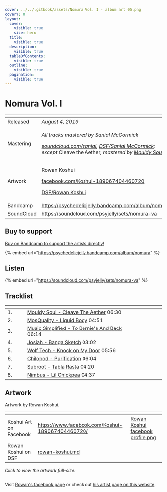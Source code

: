 ```yaml
---
cover: ../../.gitbook/assets/Nomura Vol. I - album art 05.png
coverY: 0
layout:
  cover:
    visible: true
    size: hero
  title:
    visible: true
  description:
    visible: true
  tableOfContents:
    visible: true
  outline:
    visible: true
  pagination:
    visible: true
---
```


# Nomura Vol. I

<table data-header-hidden><thead><tr><th width="117"></th><th></th></tr></thead><tbody><tr><td>Released</td><td><em>August 4, 2019</em></td></tr><tr><td>Mastering</td><td><p><em>All tracks mastered by Sanial McCormick</em> </p><p><a href="https://soundcloud.com/sanial"><em>soundcloud.com/sanial</em></a><em>,</em> <a href="../../artists/mastering/sanial-mccormick.md"><em>DSF/Sanial McCormick</em></a><em>;</em> <br><em>except</em> Cleave the Aether<em>, mastered by</em> <a href="../../artists/music/mouldy-soul.md"><em>Mouldy Soul</em></a> </p></td></tr><tr><td>Artwork</td><td><p>Rowan Koshui </p><p><a href="https://www.facebook.com/Koshui-189067404460720/">facebook.com/Koshui-189067404460720</a> </p><p><a href="../../artists/graphic/rowan-koshui.md">DSF/Rowan Koshui</a> </p></td></tr><tr><td>Bandcamp</td><td><a href="https://psychedelicjelly.bandcamp.com/album/nomura">https://psychedelicjelly.bandcamp.com/album/nomura</a></td></tr><tr><td>SoundCloud</td><td><a href="https://soundcloud.com/psyjelly/sets/nomura-va">https://soundcloud.com/psyjelly/sets/nomura-va</a></td></tr></tbody></table>

## Buy to support

[Buy on Bandcamp to support the artists directly!](https://psychedelicjelly.bandcamp.com/album/nomura)&#x20;

{% embed url="https://psychedelicjelly.bandcamp.com/album/nomura" %}

## Listen

{% embed url="https://soundcloud.com/psyjelly/sets/nomura-va" %}

## Tracklist

<table data-header-hidden><thead><tr><th width="49"></th><th width="362"></th><th width="65"></th></tr></thead><tbody><tr><td>1.</td><td><a href="https://psychedelicjelly.bandcamp.com/track/cleave-the-aether">Mouldy Soul - Cleave The Aether</a> 06:30</td><td></td></tr><tr><td>2.</td><td><a href="https://psychedelicjelly.bandcamp.com/track/liquid-body">MosQuality - Liquid Body</a> 04:51</td><td></td></tr><tr><td>3.</td><td><a href="https://psychedelicjelly.bandcamp.com/track/to-bernies-and-back">Music Simplified - To Bernie's And Back</a> 06:14</td><td></td></tr><tr><td>4.</td><td><a href="https://psychedelicjelly.bandcamp.com/track/banga-sketch">Josiah - Banga Sketch</a> 03:02</td><td></td></tr><tr><td>5.</td><td><a href="https://psychedelicjelly.bandcamp.com/track/knock-on-my-door">Wolf Tech - Knock on My Door</a> 05:56</td><td></td></tr><tr><td>6.</td><td><a href="https://psychedelicjelly.bandcamp.com/track/purification">Chilopod - Purification</a> 06:04</td><td></td></tr><tr><td>7.</td><td><a href="https://psychedelicjelly.bandcamp.com/track/tabla-rasta">Subroot - Tabla Rasta</a> 04:20</td><td></td></tr><tr><td>8.</td><td><a href="https://psychedelicjelly.bandcamp.com/track/lil-chickpea">Nimbus - Lil Chickpea</a> 04:37</td><td></td></tr></tbody></table>

## Artwork

Artwork by Rowan Koshui.

<table data-card-size="large" data-view="cards"><thead><tr><th></th><th data-hidden data-card-target data-type="content-ref"></th><th data-hidden data-card-cover data-type="files"></th></tr></thead><tbody><tr><td>Koshui Art on Facebook</td><td><a href="https://www.facebook.com/Koshui-189067404460720/">https://www.facebook.com/Koshui-189067404460720/</a></td><td><a href="../../.gitbook/assets/Rowan Koshui facebook profile.png">Rowan Koshui facebook profile.png</a></td></tr><tr><td>Rowan Koshui on DSF</td><td><a href="../../artists/graphic/rowan-koshui.md">rowan-koshui.md</a></td><td></td></tr></tbody></table>

_Click to view the artwork full-size:_

<figure><img src="../../.gitbook/assets/Nomura Vol. I - album art 05.png" alt=""><figcaption></figcaption></figure>

Visit [Rowan's facebook page](https://www.facebook.com/Koshui-189067404460720/) or check out [his artist page on this website](../../artists/graphic/rowan-koshui.md).

